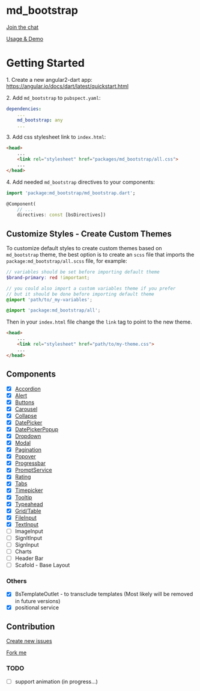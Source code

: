 # md_bootstrap

[Join the chat](https://gitter.im/dart-league/md_bootstrap)

[Usage & Demo](https://dart-league.github.io/md_bootstrap/)

# Getting Started

1\. Create a new angular2-dart app: https://angular.io/docs/dart/latest/quickstart.html

2\. Add `md_bootstrap` to `pubspect.yaml`:

```yaml
dependencies:
    ...
    md_bootstrap: any
    ...
```

3\. Add css stylesheet link to `index.html`:

```html
<head>
    ...
    <link rel="stylesheet" href="packages/md_bootstrap/all.css">
    ...
</head>
```

4\. Add needed `md_bootstrap` directives to your components:

```dart
import 'package:md_bootstrap/md_bootstrap.dart';

@Component(
    // ...
    directives: const [bsDirectives])
```

## Customize Styles - Create Custom Themes

To customize default styles to create custom themes based on `md_bootstrap` theme,
the best option is to create an `scss` file that imports the `package:md_bootstrap/all.scss`
file, for example:

```scss
// variables should be set before importing default theme
$brand-primary: red !important;

// you could also import a custom variables theme if you prefer
// but it should be done before importing default theme
@import 'path/to/_my-variables';

@import 'package:md_bootstrap/all';
```

Then in your `index.html` file change the `link` tag to point to the new theme.


```html
<head>
    ...
    <link rel="stylesheet" href="path/to/my-theme.css">
    ...
</head>
```

## Components

- [x] [Accordion](https://dart-league.github.io/md_bootstrap/#accordion)
- [x] [Alert](https://dart-league.github.io/md_bootstrap/#alert)
- [x] [Buttons](https://dart-league.github.io/md_bootstrap/#buttons)
- [x] [Carousel](https://dart-league.github.io/md_bootstrap/#carousel)
- [x] [Collapse](https://dart-league.github.io/md_bootstrap/#collapse)
- [x] [DatePicker](https://dart-league.github.io/md_bootstrap/#datepicker)
- [x] [DatePickerPopup](https://dart-league.github.io/md_bootstrap/#datepicker)
- [x] [Dropdown](https://dart-league.github.io/md_bootstrap/#dropdown)
- [x] [Modal](https://dart-league.github.io/md_bootstrap/#modal)
- [x] [Pagination](https://dart-league.github.io/md_bootstrap/#pagination)
- [x] [Popover](https://dart-league.github.io/md_bootstrap/#popover)
- [x] [Progressbar](https://dart-league.github.io/md_bootstrap/#progressbar)
- [x] [PromptService](https://dart-league.github.io/md_bootstrap/#prompt)
- [x] [Rating](https://dart-league.github.io/md_bootstrap/#rating)
- [x] [Tabs](https://dart-league.github.io/md_bootstrap/#tabs)
- [x] [Timepicker](https://dart-league.github.io/md_bootstrap/#timepicker)
- [x] [Tooltip](https://dart-league.github.io/md_bootstrap/#tooltip)
- [x] [Typeahead](https://dart-league.github.io/md_bootstrap/#typeahead)
- [x] [Grid/Table](https://dart-league.github.io/md_bootstrap/index.html#table)
- [x] [FileInput](https://dart-league.github.io/md_bootstrap/index.html#file_upload)
- [x] [TextInput](https://dart-league.github.io/md_bootstrap/index.html#text_input)
- [ ] ImageInput
- [ ] SignItInput
- [ ] SignInput
- [ ] Charts
- [ ] Header Bar
- [ ] Scafold - Base Layout

### Others
- [x] BsTemplateOutlet - to transclude templates (Most likely will be removed in future versions)
- [x] positional service

## Contribution

[Create new issues](https://github.com/dart-league/md_bootstrap/issues/new)

[Fork me](https://github.com/dart-league/md_bootstrap/issues#fork-destination-box)


### TODO
- [ ] support animation  (in progress...)
